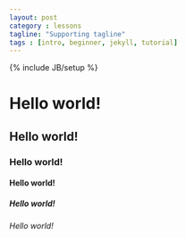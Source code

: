 ```yaml
---
layout: post
category : lessons
tagline: "Supporting tagline"
tags : [intro, beginner, jekyll, tutorial]
---
```

{% include JB/setup %}

# Hello world!

## Hello world!

### Hello world!

#### Hello world!

##### Hello world!

###### Hello world!
